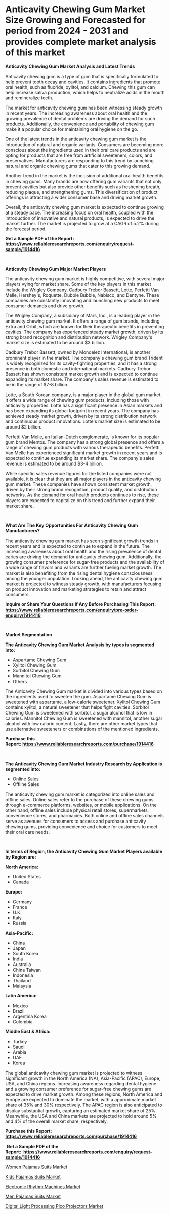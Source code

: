 <p><h1>Anticavity Chewing Gum Market Size Growing and Forecasted for period from 2024 - 2031 and provides complete market analysis of this market</h1></p><p><strong>Anticavity Chewing Gum Market Analysis and Latest Trends</strong></p>
<p><p>Anticavity chewing gum is a type of gum that is specifically formulated to help prevent tooth decay and cavities. It contains ingredients that promote oral health, such as fluoride, xylitol, and calcium. Chewing this gum can help increase saliva production, which helps to neutralize acids in the mouth and remineralize teeth.</p><p>The market for anticavity chewing gum has been witnessing steady growth in recent years. The increasing awareness about oral health and the growing prevalence of dental problems are driving the demand for such products. Additionally, the convenience and portability of chewing gum make it a popular choice for maintaining oral hygiene on the go.</p><p>One of the latest trends in the anticavity chewing gum market is the introduction of natural and organic variants. Consumers are becoming more conscious about the ingredients used in their oral care products and are opting for products that are free from artificial sweeteners, colors, and preservatives. Manufacturers are responding to this trend by launching natural and organic chewing gums that cater to this growing demand.</p><p>Another trend in the market is the inclusion of additional oral health benefits in chewing gums. Many brands are now offering gum variants that not only prevent cavities but also provide other benefits such as freshening breath, reducing plaque, and strengthening gums. This diversification of product offerings is attracting a wider consumer base and driving market growth.</p><p>Overall, the anticavity chewing gum market is expected to continue growing at a steady pace. The increasing focus on oral health, coupled with the introduction of innovative and natural products, is expected to drive the market further. The market is projected to grow at a CAGR of 5.2% during the forecast period.</p></p>
<p><strong>Get a Sample PDF of the Report:&nbsp; <a href="https://www.reliableresearchreports.com/enquiry/request-sample/1914416">https://www.reliableresearchreports.com/enquiry/request-sample/1914416</a></strong></p>
<p>&nbsp;</p>
<p><strong>Anticavity Chewing Gum Major Market Players</strong></p>
<p><p>The anticavity chewing gum market is highly competitive, with several major players vying for market share. Some of the key players in this market include the Wrigley Company, Cadbury Trebor Bassett, Lotte, Perfetti Van Melle, Hershey's, Roquette, Dubble Bubble, Nabisco, and Dentyne. These companies are constantly innovating and launching new products to meet consumer demands and drive growth.</p><p>The Wrigley Company, a subsidiary of Mars, Inc., is a leading player in the anticavity chewing gum market. It offers a range of gum brands, including Extra and Orbit, which are known for their therapeutic benefits in preventing cavities. The company has experienced steady market growth, driven by its strong brand recognition and distribution network. Wrigley Company's market size is estimated to be around $3 billion.</p><p>Cadbury Trebor Bassett, owned by Mondelez International, is another prominent player in the market. The company's chewing gum brand Trident is widely recognized for its cavity-fighting properties, and it has a strong presence in both domestic and international markets. Cadbury Trebor Bassett has shown consistent market growth and is expected to continue expanding its market share. The company's sales revenue is estimated to be in the range of $7-8 billion.</p><p>Lotte, a South Korean company, is a major player in the global gum market. It offers a wide range of chewing gum products, including those with anticavity properties. Lotte has a significant presence in Asian markets and has been expanding its global footprint in recent years. The company has achieved steady market growth, driven by its strong distribution network and continuous product innovations. Lotte's market size is estimated to be around $2 billion.</p><p>Perfetti Van Melle, an Italian-Dutch conglomerate, is known for its popular gum brand Mentos. The company has a strong global presence and offers a range of chewing gum products with various therapeutic benefits. Perfetti Van Melle has experienced significant market growth in recent years and is expected to continue expanding its market share. The company's sales revenue is estimated to be around $3-4 billion.</p><p>While specific sales revenue figures for the listed companies were not available, it is clear that they are all major players in the anticavity chewing gum market. These companies have shown consistent market growth, driven by their strong brand recognition, product quality, and distribution networks. As the demand for oral health products continues to rise, these players are expected to capitalize on this trend and further expand their market share.</p></p>
<p>&nbsp;</p>
<p><strong>What Are The Key Opportunities For Anticavity Chewing Gum Manufacturers?</strong></p>
<p><p>The anticavity chewing gum market has seen significant growth trends in recent years and is expected to continue to expand in the future. The increasing awareness about oral health and the rising prevalence of dental caries are driving the demand for anticavity chewing gum. Additionally, the growing consumer preference for sugar-free products and the availability of a wide range of flavors and variants are further fueling market growth. The market is also benefiting from the rising dental hygiene consciousness among the younger population. Looking ahead, the anticavity chewing gum market is projected to witness steady growth, with manufacturers focusing on product innovation and marketing strategies to retain and attract consumers.</p></p>
<p><strong>Inquire or Share Your Questions If Any Before Purchasing This Report: <a href="https://www.reliableresearchreports.com/enquiry/pre-order-enquiry/1914416">https://www.reliableresearchreports.com/enquiry/pre-order-enquiry/1914416</a></strong></p>
<p>&nbsp;</p>
<p><strong>Market Segmentation</strong></p>
<p><strong>The Anticavity Chewing Gum Market Analysis by types is segmented into:</strong></p>
<p><ul><li>Aspartame Chewing Gum</li><li>Xylitol Chewing Gum</li><li>Sorbitol Chewing Gum</li><li>Mannitol Chewing Gum</li><li>Others</li></ul></p>
<p><p>The Anticavity Chewing Gum market is divided into various types based on the ingredients used to sweeten the gum. Aspartame Chewing Gum is sweetened with aspartame, a low-calorie sweetener. Xylitol Chewing Gum contains xylitol, a natural sweetener that helps fight cavities. Sorbitol Chewing Gum is sweetened with sorbitol, a sugar alcohol that is low in calories. Mannitol Chewing Gum is sweetened with mannitol, another sugar alcohol with low caloric content. Lastly, there are other market types that use alternative sweeteners or combinations of the mentioned ingredients.</p></p>
<p><strong>Purchase this Report:&nbsp;<a href="https://www.reliableresearchreports.com/purchase/1914416">https://www.reliableresearchreports.com/purchase/1914416</a></strong></p>
<p>&nbsp;</p>
<p><strong>The Anticavity Chewing Gum Market Industry Research by Application is segmented into:</strong></p>
<p><ul><li>Online Sales</li><li>Offline Sales</li></ul></p>
<p><p>The anticavity chewing gum market is categorized into online sales and offline sales. Online sales refer to the purchase of these chewing gums through e-commerce platforms, websites, or mobile applications. On the other hand, offline sales include physical retail stores, supermarkets, convenience stores, and pharmacies. Both online and offline sales channels serve as avenues for consumers to access and purchase anticavity chewing gums, providing convenience and choice for customers to meet their oral care needs.</p></p>
<p>&nbsp;</p>
<p><strong>In terms of Region, the Anticavity Chewing Gum Market Players available by Region are:</strong></p>
<p>
    <p> <strong> North America: </strong>
        <ul>
            <li>United States</li>
            <li>Canada</li>
        </ul>
        </p> 
    <p> <strong> Europe: </strong>
        <ul>
            <li>Germany</li>
            <li>France</li>
            <li>U.K.</li>
            <li>Italy</li>
            <li>Russia</li>
        </ul>
        </p> 
    <p> <strong> Asia-Pacific: </strong>
        <ul>
            <li>China</li>
            <li>Japan</li>
            <li>South Korea</li>
            <li>India</li>
            <li>Australia</li>
            <li>China Taiwan</li>
            <li>Indonesia</li>
            <li>Thailand</li>
            <li>Malaysia</li>
        </ul>
        </p> 
    <p> <strong> Latin America: </strong>
        <ul>
            <li>Mexico</li>
            <li>Brazil</li>
            <li>Argentina Korea</li>
            <li>Colombia</li>
        </ul>
        </p> 
    <p> <strong> Middle East & Africa: </strong>
        <ul>
            <li>Turkey</li>
            <li>Saudi</li>
            <li>Arabia</li>
            <li>UAE</li>
            <li>Korea</li>
        </ul>
    </p>
    </p>
<p><p>The global anticavity chewing gum market is projected to witness significant growth in the North America (NA), Asia-Pacific (APAC), Europe, USA, and China regions. Increasing awareness regarding dental hygiene and a growing consumer preference for sugar-free chewing gums are expected to drive market growth. Among these regions, North America and Europe are expected to dominate the market, with a approximate market share of 35% and 30% respectively. The APAC region is also anticipated to display substantial growth, capturing an estimated market share of 25%. Meanwhile, the USA and China markets are projected to hold around 5% and 4% of the overall market share, respectively.</p></p>
<p><strong>Purchase this Report: <a href="https://www.reliableresearchreports.com/purchase/1914416">https://www.reliableresearchreports.com/purchase/1914416</a></strong></p>
<p>&nbsp;<strong>Get a Sample PDF of the Report:&nbsp;&nbsp;<a href="https://www.reliableresearchreports.com/enquiry/request-sample/1914416">https://www.reliableresearchreports.com/enquiry/request-sample/1914416</a></strong></p>
<p><strong></strong></p>
<p><p><a href="https://github.com/bracarafogo/Market-Research-Report-List-1/blob/main/women-pajamas-suits-market.md">Women Pajamas Suits Market</a></p><p><a href="https://github.com/lababdou/Market-Research-Report-List-1/blob/main/kids-pajamas-suits-market.md">Kids Pajamas Suits Market</a></p><p><a href="https://github.com/mohamedbakry57/Market-Research-Report-List-1/blob/main/electronic-rhythm-machines-market.md">Electronic Rhythm Machines Market</a></p><p><a href="https://github.com/antony131rp/Market-Research-Report-List-1/blob/main/men-pajamas-suits-market.md">Men Pajamas Suits Market</a></p><p><a href="https://github.com/sougarounis/Market-Research-Report-List-1/blob/main/digital-light-processing-pico-projectors-market.md">Digital Light Processing Pico Projectors Market</a></p></p>